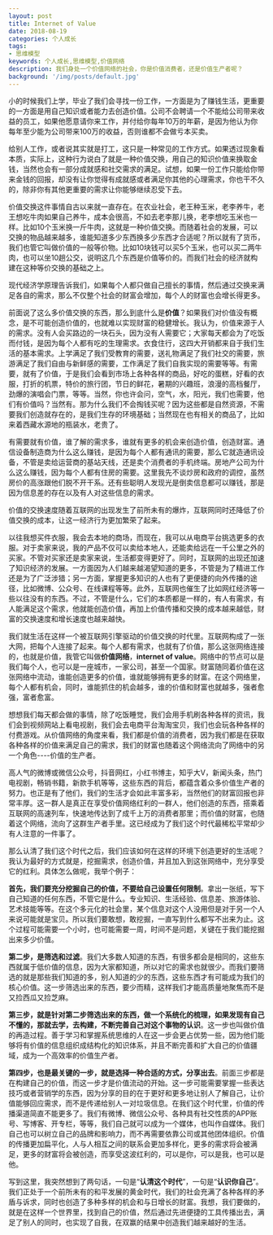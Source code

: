 ```yaml
---
layout: post
title: Internet of Value
date: 2018-08-19
categories: 个人成长
tags: 
- 思维模型
keywords: 个人成长,思维模型,价值网络
description: 我们身处一个价值网络的社会，你是价值消费者，还是价值生产者呢？
background: '/img/posts/default.jpg'
---
```


小的时候我们上学，毕业了我们会寻找一份工作，一方面是为了赚钱生活，更重要的一方面是用自己知识或者能力去创造价值。公司不会聘请一个不能给公司带来收益的员工，如果他愿意请你来工作，并付给你每年10万的年薪，是因为他认为你每年至少能为公司带来100万的收益，否则谁都不会做亏本买卖。

给别人工作，或者说其实就是打工，这只是一种常见的工作方式。如果透过现象看本质，实际上，这种行为说白了就是一种价值交换，用自己的知识价值来换取金钱，当然也会有一部分成就感和社交需求的满足。试想，如果一份工作只能给你带来金钱的回报，却没有让你觉得有成就感或者满足你其他的心理需求，你也干不久的，除非你有其他更重要的需求让你能够继续忍受下去。

价值交换这件事情自古以来就一直存在。在农业社会，老王种玉米，老李养牛，老王想吃牛肉如果自己养牛，成本会很高，不如去老李那儿换，老李想吃玉米也一样。比如10个玉米换一斤牛肉，这就是一种价值交换。而随着社会的发展，可以交换的物品越来越多，谁能知道多少东西换多少东西才合适呢？所以就有了货币，我们也管它叫做价值的一般等价物。比如10块钱可以买5个玉米，也可以买二两牛肉，也可以坐10趟公交，说明这几个东西是价值等价的。而我们社会的经济就构建在这种等价交换的基础之上。

现代经济学原理告诉我们，如果每个人都只做自己擅长的事情，然后通过交换来满足各自的需求，那么不仅整个社会的财富会增加，每个人的财富也会增长得更多。

前面说了这么多价值交换的东西，那么到底什么是**价值**？如果我们对价值没有概念，是不可能创造价值的，也就难以实现财富的稳健增长。我认为，价值来源于人的需求。没有人会买路边的一块石头，因为没有人需要它；大家每天都会为了吃饭而付钱，是因为每个人都有吃的生理需求。衣食住行，这四大开销都来自于我们生活的基本需求。上学满足了我们受教育的需要，送礼物满足了我们社交的需要，旅游满足了我们自由与新鲜感的需要，工作满足了我们自我实现的需要等等。有需要，就有了价值，于是我们会看到市场上各种各样的商品，好吃的蛋糕，好看的衣服，打折的机票，特价的旅行团，节日的鲜花，暑期的兴趣班，浪漫的高档餐厅，劲爆的演唱会门票，等等。当然，你也许会问，空气，水，阳光，我们也需要，他们有价值吗？当然有。那为什么我们不会掏钱买呢？因为这些都是自然资源，不需要我们创造就存在的，是我们生存的环境基础；当然现在也有相关的商品了，比如来着西藏水源地的瓶装水，老贵了。

有需要就有价值，谁了解的需求多，谁就有更多的机会来创造价值，创造财富。通信设备制造商为什么这么赚钱，是因为每个人都有通讯的需要，那么它就造通讯设备，不管是卖给运营商的基站天线，还是卖个消费者的手机终端。房地产公司为什么这么赚钱，因为每个人都有住房的需要。这里我先不谈炒房和政府的调控，虽然房价的高涨跟他们脱不开干系。还有些聪明人发现光是倒卖信息都可以赚钱，那是因为信息差的存在以及有人对这些信息的需求。

价值的交换速度随着互联网的出现发生了前所未有的爆炸，互联网同时还降低了价值交换的成本，让这一经济行为更加繁荣了起来。

以往我想买件衣服，我会去本地的商场，而现在，我可以从电商平台挑选更多的衣服。对于卖家来说，我的产品不仅可以卖给本地人，还能卖给远在一千公里之外的买家。不管对买家还是卖家来说，生活都变得更好了。同时，互联网的出现还加速了知识经济的发展。一方面因为人们越来越渴望知道的更多，不管是为了精进工作还是为了广泛涉猎；另一方面，掌握更多知识的人也有了更便捷的向外传播的途径，比如微博、公众号、在线课程等等。此外，互联网也催生了比如网红经济等一些以往没有的东西。不过，不管是什么，它们的本质都是一样的，有人有需求，有人能满足这个需求，他就能创造价值，再加上价值传播和交换的成本越来越低，财富的交换速度和增长速度也越来越快。

我们就生活在这样一个被互联网引擎驱动的价值交换的时代里。互联网构成了一张大网，把每个人连接了起来。每个人都有需求，也就有了价值，那么这张网络连接的，也就是价值，我管它叫做**价值网络**，**internet of value**。网络中的节点可以是我们每个人，也可以是一座城市，一家公司，甚至一个国家。财富随同着价值在这张网络中流动，谁能创造更多的价值，谁就能够拥有更多的财富。在这个网络里，每个人都有机会，同时，谁能抓住的机会越多，谁的价值和财富也就越多，强者愈强，富者愈富。

想想我们每天都会做的事情，除了吃饭睡觉，我们会用手机刷各种各样的资讯，我们会到视频网站上看电视剧，我们会去电商平台淘淘宝贝，我们也会玩各种各样的付费游戏。从价值网络的角度来看，我们都是价值的消费者，因为我们都是在获取各种各样的价值来满足自己的需求，我们的财富也随着这个网络流向了网络中的另一个角色----价值的生产者。

高人气的微博或微信公众号，抖音网红，小红书博主，知乎大V，新闻头条，热门电视剧，畅销书籍，新款手机等等，这些东西的背后，都蕴含着众多价值生产者的努力。也正是有了他们，我们的生活才会如此丰富多彩，当然他们的财富回报也非常丰厚。这一群人是真正在享受价值网络红利的一群人，他们创造的东西，搭乘着互联网的高速列车，快速地传达到了成千上万的消费者那里；而价值的财富，也随着这个网络，流向了这群生产者手里。这已经成为了我们这个时代最稀松平常却少有人注意的一件事了。

那么认清了我们这个时代之后，我们应该如何在这样的环境下创造更好的生活呢？我认为最好的方式就是，挖掘需求，创造价值，并且加入到这张网络中，充分享受它的红利。具体怎么做呢，我举个例子：

**首先，我们要充分挖掘自己的价值，不要给自己设置任何限制**。拿出一张纸，写下自己知道的任何东西，不管它是什么。专业知识、生活经验、信息差、旅游体验、艺术技能等等。在这个多元化的社会里，某个信息对这个人没用但是对于另一个人来说可能就是宝贝。所以我们要敢想，敢挖掘，一直写到什么都写不出来为止。这个过程可能需要一个小时，也可能需要一周，时间不是问题，关键在于我们能挖掘出来多少价值。

**第二步，是筛选和过滤**。我们大多数人知道的东西，有很多都会是相同的，这些东西就属于低价值的信息，因为大家都知道，所以对它的需求也就很少。而我们要筛选的就是那些我们知道的多，别人知道的少的东西，这些东西才有可能成为我们的核心价值。这一步筛选出来的东西，要少而精，这样我们才能高质量地聚焦而不是又捡西瓜又捡芝麻。

**第三步，就是针对第二步筛选出来的东西，做一个系统化的梳理，如果发现有自己不懂的，那就去学，去构建，不断完善自己对这个事物的认识**。这一步也叫做价值的再造过程。善于学习和掌握系统思维的人在这一步会更占优势一些，因为他们能够将有价值的信息组织成结构化的知识体系，并且不断完善和扩大自己的价值疆域，成为一个高效率的价值生产者。

**第四步，也是最关键的一步，就是选择一种合适的方式，分享出去**。前面三步都是在构建自己的价值，而这一步才是价值流动的开始。这一步可能需要掌握一些表达技巧或者营销学的东西，因为分享的目的在于更好和更多地让别人了解自己，让价值能够回应需求，而不是传递给别人一对垃圾信息。在我们这个时代里，价值的传播渠道简直不能更多了。我们有微博、微信公众号、各种具有社交性质的APP账号、写博客、开专栏，等等，我们自己就可以成为一个媒体，也叫作自媒体。我们自己也可以树立自己的品牌和影响力，而不再需要依靠公司或其他团体组织。价值的传播更加扁平化，人与人相互之间的联系会更加多样化，更多的需求将会被满足，更多的财富将会被创造，而享受这波红利的，可以是你，可以是我，也可以是他。

写到这里，我突然想到了两句话，一句是“**认清这个时代**”，一句是“**认识你自己**”。我们正处于一个前所未有的和平发展的黄金时代，我们的社会充满了各种各样的矛盾与诉求，同时也创造了多种多样的机会和与日增长的财富。我想，我们要做的，就是在这样一个世界里，找到自己的价值，然后通过先进便捷的工具传播出去，满足了别人的同时，也实现了自我，在双赢的结果中创造我们越来越好的生活。
